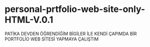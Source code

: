 # personal-prtfolio-web-site-only-HTML-V.0.1
PATİKA DEVDEN ÖĞRENDİĞİM BİGİLER İLE KENDİ ÇAPIMDA BİR PORTFOLİO WEB SİTESİ YAPMAYA ÇALIŞTIM
